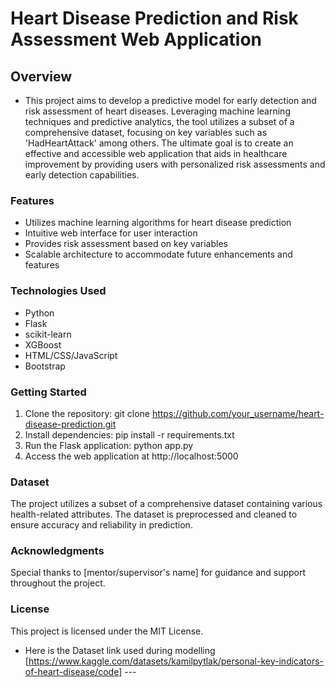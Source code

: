 # Heart Disease Prediction and Risk Assessment Web Application

## Overview
- This project aims to develop a predictive model for early detection and risk assessment of heart diseases. Leveraging machine learning techniques and predictive analytics, the tool utilizes a subset of a comprehensive dataset, focusing on key variables such as 'HadHeartAttack' among others. The ultimate goal is to create an effective and accessible web application that aids in healthcare improvement by providing users with personalized risk assessments and early detection capabilities.

### Features
- Utilizes machine learning algorithms for heart disease prediction
- Intuitive web interface for user interaction
- Provides risk assessment based on key variables
- Scalable architecture to accommodate future enhancements and features
### Technologies Used
- Python
- Flask
- scikit-learn
- XGBoost
- HTML/CSS/JavaScript
- Bootstrap
### Getting Started
1. Clone the repository: git clone https://github.com/your_username/heart-disease-prediction.git
2. Install dependencies: pip install -r requirements.txt
3. Run the Flask application: python app.py
4. Access the web application at http://localhost:5000
   
### Dataset
The project utilizes a subset of a comprehensive dataset containing various health-related attributes. The dataset is preprocessed and cleaned to ensure accuracy and reliability in prediction.

### Acknowledgments
Special thanks to [mentor/supervisor's name] for guidance and support throughout the project.

### License
This project is licensed under the MIT License.

- Here is the Dataset link used during modelling [https://www.kaggle.com/datasets/kamilpytlak/personal-key-indicators-of-heart-disease/code]
                                                                    ---

